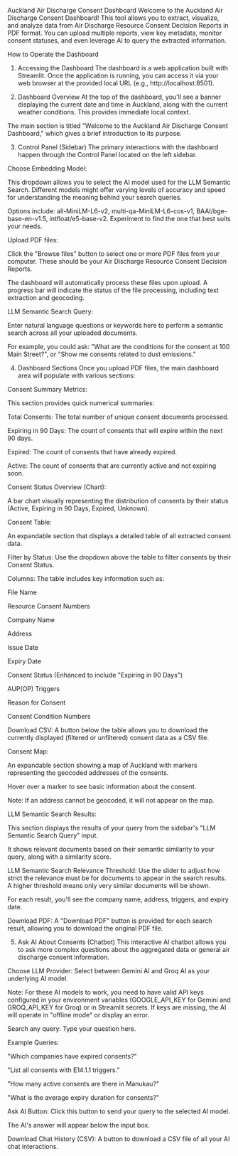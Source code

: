 Auckland Air Discharge Consent Dashboard
Welcome to the Auckland Air Discharge Consent Dashboard! This tool allows you to extract, visualize, and analyze data from Air Discharge Resource Consent Decision Reports in PDF format. You can upload multiple reports, view key metadata, monitor consent statuses, and even leverage AI to query the extracted information.

How to Operate the Dashboard
1. Accessing the Dashboard
The dashboard is a web application built with Streamlit. Once the application is running, you can access it via your web browser at the provided local URL (e.g., http://localhost:8501).

2. Dashboard Overview
At the top of the dashboard, you'll see a banner displaying the current date and time in Auckland, along with the current weather conditions. This provides immediate local context.

The main section is titled "Welcome to the Auckland Air Discharge Consent Dashboard," which gives a brief introduction to its purpose.

3. Control Panel (Sidebar)
The primary interactions with the dashboard happen through the Control Panel located on the left sidebar.

Choose Embedding Model:

This dropdown allows you to select the AI model used for the LLM Semantic Search. Different models might offer varying levels of accuracy and speed for understanding the meaning behind your search queries.

Options include: all-MiniLM-L6-v2, multi-qa-MiniLM-L6-cos-v1, BAAI/bge-base-en-v1.5, intfloat/e5-base-v2. Experiment to find the one that best suits your needs.

Upload PDF files:

Click the "Browse files" button to select one or more PDF files from your computer. These should be your Air Discharge Resource Consent Decision Reports.

The dashboard will automatically process these files upon upload. A progress bar will indicate the status of the file processing, including text extraction and geocoding.

LLM Semantic Search Query:

Enter natural language questions or keywords here to perform a semantic search across all your uploaded documents.

For example, you could ask: "What are the conditions for the consent at 100 Main Street?", or "Show me consents related to dust emissions."

4. Dashboard Sections
Once you upload PDF files, the main dashboard area will populate with various sections:

Consent Summary Metrics:

This section provides quick numerical summaries:

Total Consents: The total number of unique consent documents processed.

Expiring in 90 Days: The count of consents that will expire within the next 90 days.

Expired: The count of consents that have already expired.

Active: The count of consents that are currently active and not expiring soon.

Consent Status Overview (Chart):

A bar chart visually representing the distribution of consents by their status (Active, Expiring in 90 Days, Expired, Unknown).

Consent Table:

An expandable section that displays a detailed table of all extracted consent data.

Filter by Status: Use the dropdown above the table to filter consents by their Consent Status.

Columns: The table includes key information such as:

File Name

Resource Consent Numbers

Company Name

Address

Issue Date

Expiry Date

Consent Status (Enhanced to include "Expiring in 90 Days")

AUP(OP) Triggers

Reason for Consent

Consent Condition Numbers

Download CSV: A button below the table allows you to download the currently displayed (filtered or unfiltered) consent data as a CSV file.

Consent Map:

An expandable section showing a map of Auckland with markers representing the geocoded addresses of the consents.

Hover over a marker to see basic information about the consent.

Note: If an address cannot be geocoded, it will not appear on the map.

LLM Semantic Search Results:

This section displays the results of your query from the sidebar's "LLM Semantic Search Query" input.

It shows relevant documents based on their semantic similarity to your query, along with a similarity score.

LLM Semantic Search Relevance Threshold: Use the slider to adjust how strict the relevance must be for documents to appear in the search results. A higher threshold means only very similar documents will be shown.

For each result, you'll see the company name, address, triggers, and expiry date.

Download PDF: A "Download PDF" button is provided for each search result, allowing you to download the original PDF file.

5. Ask AI About Consents (Chatbot)
This interactive AI chatbot allows you to ask more complex questions about the aggregated data or general air discharge consent information.

Choose LLM Provider: Select between Gemini AI and Groq AI as your underlying AI model.

Note: For these AI models to work, you need to have valid API keys configured in your environment variables (GOOGLE_API_KEY for Gemini and GROQ_API_KEY for Groq) or in Streamlit secrets. If keys are missing, the AI will operate in "offline mode" or display an error.

Search any query: Type your question here.

Example Queries:

"Which companies have expired consents?"

"List all consents with E14.1.1 triggers."

"How many active consents are there in Manukau?"

"What is the average expiry duration for consents?"

Ask AI Button: Click this button to send your query to the selected AI model.

The AI's answer will appear below the input box.

Download Chat History (CSV): A button to download a CSV file of all your AI chat interactions.
